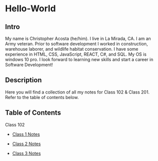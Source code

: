 # Hello-World

## Intro

My name is Christopher Acosta (he/him). I live in La Mirada, CA. I am an Army veteran. Prior to software development I worked in construction, warehouse laborer, and wildlife habitat conservation. I have some experience in HTML, CSS, JavaScript, REACT, C#, and SQL. My OS is windows 10 pro. I look forward to learning new skills and start a career in Software Development!

## Description

Here you will find a collection of all my notes for Class 102 & Class 201. Refer to the table of contents below.

## Table of Contents

Class 102

- [Class 1 Notes](https://cacosta12345.github.io/reading-notes/read-class01)

- [Class 2 Notes](https://cacosta12345.github.io/reading-notes/read-class02)

- [Class 3 Notes](https://cacosta12345.github.io/reading-notes/read-class03)
